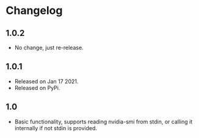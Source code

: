# Changelog

## 1.0.2

- No change, just re-release.

## 1.0.1

- Released on Jan 17 2021.
- Released on PyPi.

## 1.0

- Basic functionality, supports reading nvidia-smi from stdin, or calling it internally if not stdin is provided.